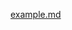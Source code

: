 [//]: # ([remoteMarkdownUrl]&#40;https://raw.githubusercontent.com/masum-mollik-rocketml/Remote-Docsify/refs/heads/development/introduction.md&#41;)

[example.md](https://raw.githubusercontent.com/masum-mollik-rocketml/Remote-Docsify/refs/heads/main/introduction.md ":include")
